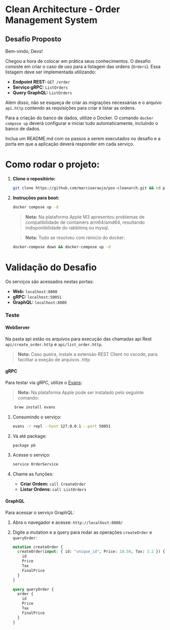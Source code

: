 # Clean Architecture - Order Management System

## Desafio Proposto

Bem-vindo, Devs!

Chegou a hora de colocar em prática seus conhecimentos. O desafio consiste em criar o caso de uso para a listagem das ordens (`Orders`). Essa listagem deve ser implementada utilizando:

- **Endpoint REST:** `GET /order`
- **Serviço gRPC:** `ListOrders`
- **Query GraphQL:** `ListOrders`

Além disso, não se esqueça de criar as migrações necessárias e o arquivo `api.http` contendo as requisições para criar e listar as ordens.

Para a criação do banco de dados, utilize o Docker. O comando `docker compose up` deverá configurar e iniciar tudo automaticamente, incluindo o banco de dados.

Inclua um README.md com os passos a serem executados no desafio e a porta em que a aplicação deverá responder em cada serviço.

# Como rodar o projeto:

1. **Clone o repositório:**

   ```bash
   git clone https://github.com/marcioaraujo/pos-cleanarch.git && cd pos-cleanarch
   ```

2. **Instruções para boot:**

   ```bash
   docker compose up -d
   ```

   > **Nota:** Na plataforma Apple M3 apresentou problemas de compatibilidade de containers arm64/amd64, resultando indisponibilidade do rabbitmq ou mysql.

   > **Nota:** Tudo se resolveu com reinicio do docker:

   ```bash
   docker-compose down && docker-compose up -d
   ```

# Validação do Desafio

Os serviços são acessados nestas portas:

- **Web:** `localhost:8000`
- **gRPC:** `localhost:50051`
- **GraphQL:** `localhost:8080`

### Teste

#### WebServer

Na pasta api estão os arquivos para execução das chamadas api Rest `api/create_order.http` e `api/list_order.http`.

> **Nota:** Caso queira, instale a extensão REST Client no vscode, para facilitar a exeção de arquivos .http

#### gRPC

Para testar via gRPC, utilize o [Evans](https://github.com/ktr0731/evans):

> **Nota:** Na plataforma Apple pode ser instalado pelo seguinte comando:

```bash
    brew install evans
```

1. Consumindo o serviço:

   ```bash
   evans -r repl --host 127.0.0.1 --port 50051
   ```

2. Vá até package:

   ```bash
   package pb
   ```

3. Acesse o serviço:

   ```bash
   service OrderService
   ```

4. Chame as funções:

   - **Criar Ordem:** `call CreateOrder`
   - **Listar Ordens:** `call ListOrders`

#### GraphQL

Para acessar o serviço GraphQL:

1. Abra o navegador e acesse: `http://localhost:8080/`
2. Digite a mutation e a query para rodar as operações `createOrder` e `queryOrder`:

   ```graphql
   mutation createOrder {
     createOrder(input: { id: "unique_id", Price: 18.50, Tax: 3.2 }) {
       id
       Price
       Tax
       FinalPrice
     }
   }

   query queryOrder {
     order {
       id
       Price
       Tax
       FinalPrice
     }
   }
   ```

